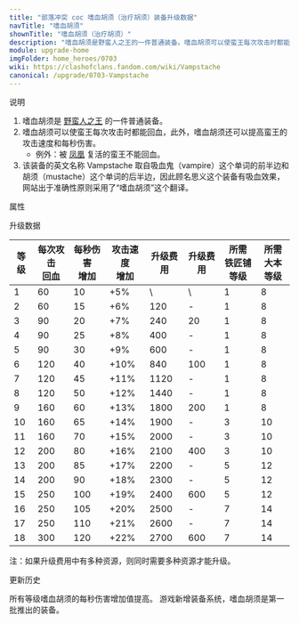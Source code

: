 ```yaml
---
title: "部落冲突 coc 嗜血胡须（治疗胡须）装备升级数据"
navTitle: "嗜血胡须"
shownTitle: "嗜血胡须（治疗胡须）"
description: "嗜血胡须是野蛮人之王的一件普通装备。嗜血胡须可以使蛮王每次攻击时都能回血，此外，嗜血胡须还可以提高蛮王的攻击速度和每秒伤害。例外：被凤凰复活的蛮王不能回血。"
module: upgrade-home
imgFolder: home_heroes/0703
wiki: https://clashofclans.fandom.com/wiki/Vampstache
canonical: /upgrade/0703-Vampstache
---
```


<UnitInfo :folder="$frontmatter.imgFolder" imgSrc="Vampstache_info.png" :imgAlt="$frontmatter.navTitle" description="野蛮人之王每次攻击都会治疗自身" />

<SmallTitle>说明</SmallTitle>

1. 嗜血胡须是 [野蛮人之王](/upgrade/0200-Barbarian-King) 的一件普通装备。
2. 嗜血胡须可以使蛮王每次攻击时都能回血，此外，嗜血胡须还可以提高蛮王的攻击速度和每秒伤害。
   - 例外：被 [凤凰](/upgrade/0287-Phoenix) 复活的蛮王不能回血。
3. 该装备的英文名称 Vampstache 取自吸血鬼（vampire）这个单词的前半边和胡须（mustache）这个单词的后半边，因此顾名思义这个装备有吸血效果，网站出于准确性原则采用了“嗜血胡须”这个翻译。

<SmallTitle>属性</SmallTitle>

<UnitProperties>
    <UnitProperty pKey="技能类型" pValue="被动技能" />
    <UnitProperty pKey="装备稀有度" pValue="普通" />
    <UnitProperty pKey="所需铁匠铺等级" pValue="3" />
    <UnitProperty pKey="所需大本等级" pValue="10" />
</UnitProperties>

<SmallTitle>升级数据</SmallTitle>

<script setup>
const tableExtraInfo = [
    {
        "column": 4,
        "type": "cost",
        "icon": "Shiny_Ore",
        "noGoldPass": true
    },
    {
        "column": 5,
        "type": "cost",
        "icon": "Glowy_Ore",
        "noGoldPass": true
    }
];
</script>

<UnitTable :tableExtraInfo="tableExtraInfo">

| 等级 |每次攻击<br>回血|每秒伤害<br>增加|攻击速度<br>增加|升级费用|升级费用|所需<br>铁匠铺等级|所需<br>大本等级|
| ---- |      ----     |      ---      |      ---     |   ---  |  ---  |       ---      |       ---      |
|   1  |       60      |       10      |      +5%     |    \   |   \   |        1       |        8       |
|   2  |       60      |       15      |      +6%     |   120  |   -   |        1       |        8       |
|   3  |       90      |       20      |      +7%     |   240  |   20  |        1       |        8       |
|   4  |       90      |       25      |      +8%     |   400  |   -   |        1       |        8       |
|   5  |       90      |       30      |      +9%     |   600  |   -   |        1       |        8       |
|   6  |      120      |       40      |     +10%     |   840  |  100  |        1       |        8       |
|   7  |      120      |       45      |     +11%     |  1120  |   -   |        1       |        8       |
|   8  |      120      |       50      |     +12%     |  1440  |   -   |        1       |        8       |
|   9  |      160      |       60      |     +13%     |  1800  |  200  |        1       |        8       |
|  10  |      160      |       65      |     +14%     |  1900  |   -   |        3       |       10       |
|  11  |      160      |       70      |     +15%     |  2000  |   -   |        3       |       10       |
|  12  |      200      |       80      |     +16%     |  2100  |  400  |        3       |       10       |
|  13  |      200      |       85      |     +17%     |  2200  |   -   |        5       |       12       |
|  14  |      200      |       90      |     +18%     |  2300  |   -   |        5       |       12       |
|  15  |      250      |      100      |     +19%     |  2400  |  600  |        5       |       12       |
|  16  |      250      |      105      |     +20%     |  2500  |   -   |        7       |       14       |
|  17  |      250      |      110      |     +21%     |  2600  |   -   |        7       |       14       |
|  18  |      300      |      120      |     +22%     |  2700  |  600  |        7       |       14       |
</UnitTable>

注：如果升级费用中有多种资源，则同时需要多种资源才能升级。

<SmallTitle>更新历史</SmallTitle>

<Timeline>
    <TimelineItem date="2025/02/10">
        <TimelineRow>所有等级嗜血胡须的每秒伤害增加值提高。</TimelineRow>
    </TimelineItem>
    <TimelineItem date="2023/12/12">
        <TimelineRow>游戏新增装备系统，嗜血胡须是第一批推出的装备。</TimelineRow>
    </TimelineItem>
    <TimelineItem :historyBottom="true" />
</Timeline>